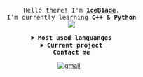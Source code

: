<p align="center">
    <br>
    <samp>
        Hello there! I'm <b><a href="https://github.com/">1ceB1ade</a></b>.
        <br> I’m currently learning <b>C++ & Python</b>
        <br>
    </samp>
    <img align="middle"
        src="https://github-readme-stats.vercel.app/api?username=1ceB1ade&show_icons=true&theme=synthwave&hide_title=true" />
</p>

<details align="center">
    <summary> <b> <samp> Most used languanges </samp></b></summary>
    <samp>
        <img align="middle"
            src="https://github-readme-stats.vercel.app/api/top-langs/?username=iiwowks&hide_title=true&layout=compact" />
    </samp>
</details>

<details align="center">
    <summary> <b> <samp> Current project </samp></b></summary>

<a style="text-decoration: none" align="left" href="https://github.com/iiwowks/iiwowks.github.io">
        <img
            src="https://github-readme-stats.vercel.app/api/pin/?username=iiwowks&repo=iiwowks.github.io&show_owner=true" />
    </a>

<a align="left" href="https://github.com/iiwowks/vue-demo">
        <img src="https://github-readme-stats.vercel.app/api/pin/?username=iiwowks&repo=vue-demo&show_owner=true" />
</a>
</details>

<div align="center">
    <b> <samp> Contact me </samp></b>
    <br>

[![gmail](https://img.shields.io/badge/-Gmail-c14438?style=flat-square&logo=Gmail&logoColor=white&link=mailto:aselterik@gmail.com)](mailto:aselterik@gmail.com)&nbsp; &nbsp;

</div>
